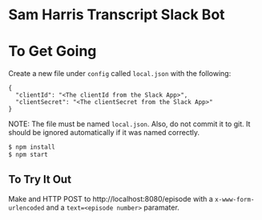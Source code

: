# Sam Harris Transcript Slack Bot

# To Get Going

Create a new file under `config` called `local.json` with the following:

```
{
  "clientId": "<The clientId from the Slack App>",
  "clientSecret": "<The clientSecret from the Slack App>"
}
```

NOTE: The file must be named `local.json`. Also, do not commit it to git. It should be ignored automatically if it was named correctly.

````sh
$ npm install
$ npm start
````

## To Try It Out

Make and HTTP POST to http://localhost:8080/episode with a `x-www-form-urlencoded` and a `text=<episode number>` paramater.

